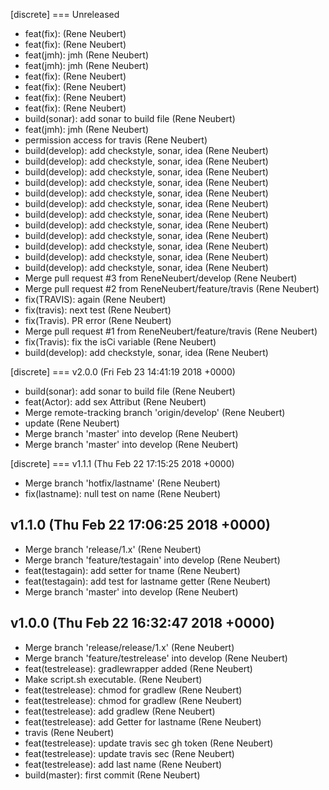 

[discrete]
=== Unreleased

* feat(fix): (Rene Neubert)
* feat(fix): (Rene Neubert)
* feat(jmh): jmh (Rene Neubert)
* feat(jmh): jmh (Rene Neubert)
* feat(fix): (Rene Neubert)
* feat(fix): (Rene Neubert)
* feat(fix): (Rene Neubert)
* feat(fix): (Rene Neubert)
* build(sonar): add sonar to build file (Rene Neubert)
* feat(jmh): jmh (Rene Neubert)
* permission access for travis (Rene Neubert)
* build(develop): add checkstyle, sonar, idea (Rene Neubert)
* build(develop): add checkstyle, sonar, idea (Rene Neubert)
* build(develop): add checkstyle, sonar, idea (Rene Neubert)
* build(develop): add checkstyle, sonar, idea (Rene Neubert)
* build(develop): add checkstyle, sonar, idea (Rene Neubert)
* build(develop): add checkstyle, sonar, idea (Rene Neubert)
* build(develop): add checkstyle, sonar, idea (Rene Neubert)
* build(develop): add checkstyle, sonar, idea (Rene Neubert)
* build(develop): add checkstyle, sonar, idea (Rene Neubert)
* build(develop): add checkstyle, sonar, idea (Rene Neubert)
* build(develop): add checkstyle, sonar, idea (Rene Neubert)
* build(develop): add checkstyle, sonar, idea (Rene Neubert)
* Merge pull request #3 from ReneNeubert/develop (Rene Neubert)
* Merge pull request #2 from ReneNeubert/feature/travis (Rene Neubert)
* fix(TRAVIS): again (Rene Neubert)
* fix(travis): next test (Rene Neubert)
* fix(Travis). PR error (Rene Neubert)
* Merge pull request #1 from ReneNeubert/feature/travis (Rene Neubert)
* fix(Travis): fix the isCi variable (Rene Neubert)
* build(develop): add checkstyle, sonar, idea (Rene Neubert)

[discrete]
=== v2.0.0 (Fri Feb 23 14:41:19 2018 +0000)

* build(sonar): add sonar to build file (Rene Neubert)
* feat(Actor): add sex Attribut (Rene Neubert)
* Merge remote-tracking branch 'origin/develop' (Rene Neubert)
* update (Rene Neubert)
* Merge branch 'master' into develop (Rene Neubert)
* Merge branch 'master' into develop (Rene Neubert)

[discrete]
=== v1.1.1 (Thu Feb 22 17:15:25 2018 +0000)

* Merge branch 'hotfix/lastname' (Rene Neubert)
* fix(lastname): null test on name (Rene Neubert)

v1.1.0 (Thu Feb 22 17:06:25 2018 +0000)
---------------------------------------
* Merge branch 'release/1.x' (Rene Neubert)
* Merge branch 'feature/testagain' into develop (Rene Neubert)
* feat(testagain): add setter for tname (Rene Neubert)
* feat(testagain): add test for lastname getter (Rene Neubert)
* Merge branch 'master' into develop (Rene Neubert)

v1.0.0 (Thu Feb 22 16:32:47 2018 +0000)
---------------------------------------
* Merge branch 'release/release/1.x' (Rene Neubert)
* Merge branch 'feature/testrelease' into develop (Rene Neubert)
* feat(testrelease): gradlewrapper added (Rene Neubert)
* Make script.sh executable. (Rene Neubert)
* feat(testrelease): chmod for gradlew (Rene Neubert)
* feat(testrelease): chmod for gradlew (Rene Neubert)
* feat(testrelease): add gradlew (Rene Neubert)
* feat(testrelease): add Getter for lastname (Rene Neubert)
* travis (Rene Neubert)
* feat(testrelease): update travis sec gh token (Rene Neubert)
* feat(testrelease): update travis sec (Rene Neubert)
* feat(testrelease): add last name (Rene Neubert)
* build(master): first commit (Rene Neubert)
